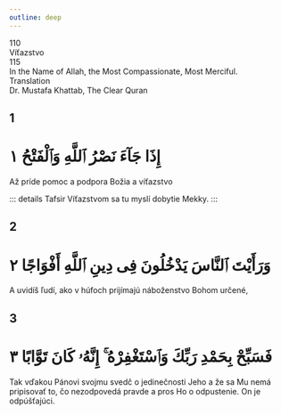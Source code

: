 ```yaml
---
outline: deep
---
```


<!--CHAPTER INTRO-->
<div class="chapter-title-wrapper">
<div class="chapter-title">110</div>
<div class="chapter-title-slovak">Víťazstvo</div>
<div class="chapter-opening">115</div>
<div class="chapter-opening-slovak">In the Name of Allah, the Most Compassionate, Most Merciful.</div>
</div>

<div class="intro2-wrapper">
<div class="chapter-info-wrapper">
<div class="chapter-info-translation">Translation</div>
<div class="chapter-info-name">Dr. Mustafa Khattab, The Clear Quran</div>
</div>

</div>

## 1

<!-- CHAPTER NUMBERS -->
<Badge type="info" text="110:1" class="badge" />
<div>
<div class="main-verse" >
<!-- ARABIC -->
<h1 class="verse-arabic">إِذَا جَآءَ نَصْرُ ٱللَّهِ وَٱلْفَتْحُ ١</h1>
</div>
<!-- ENGLISH -->
<p>Až príde pomoc a podpora Božia a víťazstvo</p>
</div>
<!-- TAFSIR -->

::: details Tafsir
Víťazstvom sa tu myslí dobytie Mekky.
:::

<div class="break"></div>

## 2

<!-- CHAPTER NUMBERS -->
<Badge type="info" text="110:2" class="badge" />
<div>
<div class="main-verse" >
<!-- ARABIC -->
<h1 class="verse-arabic">وَرَأَيْتَ ٱلنَّاسَ يَدْخُلُونَ فِى دِينِ ٱللَّهِ أَفْوَاجًا ٢</h1>
</div>
<!-- ENGLISH -->
<p>A uvidíš ľudí, ako v húfoch prijímajú náboženstvo Bohom určené,</p>
</div>

<div class="break"></div>

## 3

<!-- CHAPTER NUMBERS -->
<Badge type="info" text="110:3" class="badge" />
<div>
<div class="main-verse" >
<!-- ARABIC -->
<h1 class="verse-arabic">فَسَبِّحْ بِحَمْدِ رَبِّكَ وَٱسْتَغْفِرْهُ ۚ إِنَّهُۥ كَانَ تَوَّابًا ٣</h1>
</div>
<!-- ENGLISH -->
<p>Tak vďakou Pánovi svojmu svedč o jedinečnosti Jeho a že sa Mu nemá pripisovať to, čo nezodpovedá pravde a pros Ho o odpustenie. On je odpúšťajúci.</p>
</div>
